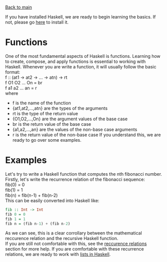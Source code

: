 [Back to main](https://jd-anabi.github.io/functional-programming/)

If you have installed Haskell, we are ready to begin learning the basics. If not, 
please go [here](https://www.haskell.org/platform/) to install it.  

# Functions
One of the most fundamental aspects of Haskell is functions. Learning how to create, compose, and apply functions is essential to working with Haskell. 
Whenever you are write a function, it will usually follow the basic format:  
f :: (at1 -> at2 -> ... -> atn) -> rt  
f O1 O2 ... On = br  
f a1 a2 ... an = r  
where 
* f is the name of the function
* {at1,at2,...,atn} are the types of the arguments
* rt is the type of the return value
* {O1,O2,...,On} are the argument values of the base case
* br is the return value of the base case
* {a1,a2,...,an} are the values of the non-base case arguments
* r is the return value of the non-base case
If you understand this, we are ready to go over some examples.

# Examples
Let's try to write a Haskell function that computes the nth fibonacci number.  
Firstly, let's write the recurrence relation of the fibonacci sequence:  
fib(0) = 0  
fib(1) = 1  
fib(n) = fib(n-1) + fib(n-2)  
This can be easily converted into Haskell like:  
```Haskell
fib :: Int -> Int
fib 0 = 0
fib 1 = 1
fib n = (fib n-1) + (fib n-2)
```
As we can see, this is a clear corrollary between the mathematical reccurence relation and the recursive Haskell function.  
If you are still not comfortable with this, see the [reccurence relations](https://jd-anabi.github.io/functional-programming/reccurrence-relations) 
section for more help. If you are comfortable with these recurrence relations, we are ready  to work with [lists in Haskell](https://jd-anabi.github.io/functional-programming/).
